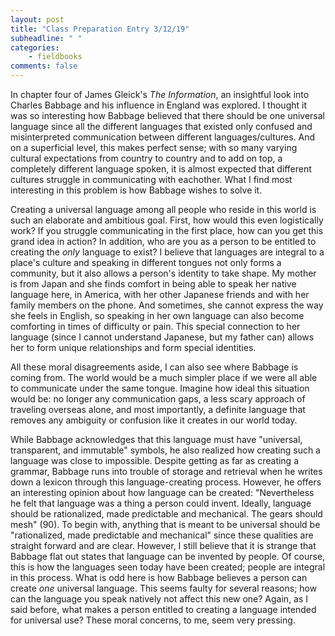 ```yaml
---
layout: post
title: "Class Preparation Entry 3/12/19"
subheadline: " "
categories:
    - fieldbooks
comments: false
---
```


In chapter four of James Gleick's *The Information*, an insightful look into Charles Babbage and his influence in England was explored. I thought it was so interesting how Babbage believed that there should be one universal language since all the different languages that existed only confused and misinterpreted communication between different languages/cultures. And on a superficial level, this makes perfect sense; with so many varying cultural expectations from country to country and to add on top, a completely different language spoken, it is almost expected that different cultures struggle in communicating with eachother. What I find most interesting in this problem is how Babbage wishes to solve it. 

Creating a universal language among all people who reside in this world is such an elaborate and ambitious goal. First, how would this even logistically work? If you struggle communicating in the first place, how can you get this grand idea in action? In addition, who are you as a person to be entitled to creating the *only* language to exist? I believe that languages are integral to a place's culture and speaking in different tongues not only forms a community, but it also allows a person's identity to take shape. My mother is from Japan and she finds comfort in being able to speak her native language here, in America, with her other Japanese friends and with her family members on the phone. And sometimes, she cannot express the way she feels in English, so speaking in her own language can also become comforting in times of difficulty or pain. This special connection to her language (since I cannot understand Japanese, but my father can) allows her to form unique relationships and form special identities. 

All these moral disagreements aside, I can also see where Babbage is coming from. The world would be a much simpler place if we were all able to communicate under the same tongue. Imagine how ideal this situation would be: no longer any communication gaps, a less scary approach of traveling overseas alone, and most importantly, a definite language that removes any ambiguity or confusion like it creates in our world today. 

While Babbage acknowledges that this language must have "universal, transparent, and immutable" symbols, he also realized how creating such a language was close to impossible. Despite getting as far as creating a grammar, Babbage runs into trouble of storage and retrieval when he writes down a lexicon through this language-creating process. However, he offers an interesting opinion about how language can be created: "Nevertheless he felt that language was a thing a person could invent. Ideally, language should be rationalized, made predictable and mechanical. The gears should mesh" (90). To begin with, anything that is meant to be universal should be "rationalized, made predictable and mechanical" since these qualities are straight forward and are clear. However, I still believe that it is strange that Babbage flat out states that language can be invented by people. Of course, this is how the languages seen today have been created; people are integral in this process. What is odd here is how Babbage believes a person can create *one* universal language. This seems faulty for several reasons; how can the language you speak natively not affect this new one? Again, as I said before, what makes a person entitled to creating a language intended for universal use? These moral concerns, to me, seem very pressing. 